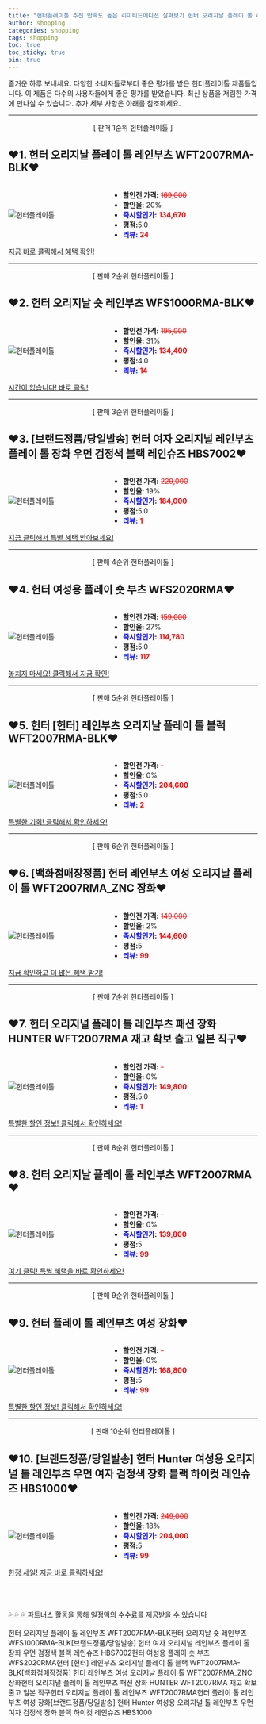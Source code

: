 ```yaml
---
title: "헌터플레이톨 추천 만족도 높은 리미티드에디션 살펴보기 헌터 오리지날 플레이 톨 레인부츠"
author: shopping
categories: shopping
tags: shopping
toc: true
toc_sticky: true
pin: true
---
```

즐거운 하루 보내세요. 다양한 소비자들로부터 좋은 평가를 받은 헌터플레이톨 제품들입니다. 이 제품은 다수의 사용자들에게 좋은 평가를 받았습니다. 최신 상품을 저렴한 가격에 만나실 수 있습니다. 추가 세부 사항은 아래를 참조하세요.

---
<p class="toplist" style="margin: 0 auto; display: block; width: fit-content;">[ 판매 1순위 헌터플레이톨 ]</p>

<h2><strong>❤️1. 헌터 오리지날 플레이 톨 레인부츠 WFT2007RMA-BLK❤️</strong></h2>

<div style="display: flex; align-items: center;">
    <div style="flex: 0.4;">
        <img src="https://thumbnail9.coupangcdn.com/thumbnails/remote/230x230ex/image/retail/images/2024/02/06/15/7/5a2e1570-5d23-4ce2-86be-a7ca508378b9.jpg" alt="헌터플레이톨" style="max-width: 100%;">
    </div>
    <div style="flex: 0.6; margin-left: 10px;">
        <ul>
            <li><strong>할인전 가격:</strong> <del style="color: red;">169,000</del></li>
            <li><strong>할인율:</strong> 20%</li>
            <li><span style='color:blue'><strong>즉시할인가:</strong></span> <span style='color:red'><strong>134,670</strong></span></li>
            <li><strong>평점:</strong>5.0</li>
            <li><span style='color:blue'><strong>리뷰:</strong></span> <span style='color:red'><strong>24</strong></span></li>
        </ul>
    </div>
</div>
<div class="center">
    <a href="https://selin100587001.github.io?lptag=AF9450613&subid=githubio&pageKey=7581881517&traceid=V0-153&itemId=20016015326&vendorItemId=88608793415" class="myButton">
        지금 바로 클릭해서 혜택 확인!
    </a>
</div>


---
<p class="toplist" style="margin: 0 auto; display: block; width: fit-content;">[ 판매 2순위 헌터플레이톨 ]</p>

<h2><strong>❤️2. 헌터 오리지날 숏 레인부츠 WFS1000RMA-BLK❤️</strong></h2>

<div style="display: flex; align-items: center;">
    <div style="flex: 0.4;">
        <img src="https://thumbnail9.coupangcdn.com/thumbnails/remote/230x230ex/image/retail/images/2024/02/06/15/4/531f9182-9e74-4d6b-b649-e0ae4cf30eaa.jpg" alt="헌터플레이톨" style="max-width: 100%;">
    </div>
    <div style="flex: 0.6; margin-left: 10px;">
        <ul>
            <li><strong>할인전 가격:</strong> <del style="color: red;">195,000</del></li>
            <li><strong>할인율:</strong> 31%</li>
            <li><span style='color:blue'><strong>즉시할인가:</strong></span> <span style='color:red'><strong>134,400</strong></span></li>
            <li><strong>평점:</strong>4.0</li>
            <li><span style='color:blue'><strong>리뷰:</strong></span> <span style='color:red'><strong>14</strong></span></li>
        </ul>
    </div>
</div>
<div class="center">
    <a href="https://selin100587001.github.io?lptag=AF9450613&subid=githubio&pageKey=7835399856&traceid=V0-153&itemId=21317166895&vendorItemId=88608795171" class="myButton">
        시간이 없습니다! 바로 클릭!
    </a>
</div>


---
<p class="toplist" style="margin: 0 auto; display: block; width: fit-content;">[ 판매 3순위 헌터플레이톨 ]</p>

<h2><strong>❤️3. [브랜드정품/당일발송] 헌터 여자 오리지널 레인부츠 플레이 톨 장화 우먼 검정색 블랙 레인슈즈 HBS7002❤️</strong></h2>

<div style="display: flex; align-items: center;">
    <div style="flex: 0.4;">
        <img src="https://thumbnail7.coupangcdn.com/thumbnails/remote/230x230ex/image/vendor_inventory/eb8a/da85fe97f82c0b409e63eae0181d72297f7867e65a7ddb8a79d53af4e823.png" alt="헌터플레이톨" style="max-width: 100%;">
    </div>
    <div style="flex: 0.6; margin-left: 10px;">
        <ul>
            <li><strong>할인전 가격:</strong> <del style="color: red;">229,000</del></li>
            <li><strong>할인율:</strong> 19%</li>
            <li><span style='color:blue'><strong>즉시할인가:</strong></span> <span style='color:red'><strong>184,000</strong></span></li>
            <li><strong>평점:</strong>5.0</li>
            <li><span style='color:blue'><strong>리뷰:</strong></span> <span style='color:red'><strong>1</strong></span></li>
        </ul>
    </div>
</div>
<div class="center">
    <a href="https://selin100587001.github.io?lptag=AF9450613&subid=githubio&pageKey=8188396786&traceid=V0-153&itemId=23423723906&vendorItemId=90450955104" class="myButton">
        지금 클릭해서 특별 혜택 받아보세요!
    </a>
</div>


---
<p class="toplist" style="margin: 0 auto; display: block; width: fit-content;">[ 판매 4순위 헌터플레이톨 ]</p>

<h2><strong>❤️4. 헌터 여성용 플레이 숏 부츠 WFS2020RMA❤️</strong></h2>

<div style="display: flex; align-items: center;">
    <div style="flex: 0.4;">
        <img src="https://thumbnail10.coupangcdn.com/thumbnails/remote/230x230ex/image/vendor_inventory/2af7/c6dd59b585dac6a65ef9f3dfb1405e2f9bce6896f86c0b841f425d4304d6.jpg" alt="헌터플레이톨" style="max-width: 100%;">
    </div>
    <div style="flex: 0.6; margin-left: 10px;">
        <ul>
            <li><strong>할인전 가격:</strong> <del style="color: red;">159,000</del></li>
            <li><strong>할인율:</strong> 27%</li>
            <li><span style='color:blue'><strong>즉시할인가:</strong></span> <span style='color:red'><strong>114,780</strong></span></li>
            <li><strong>평점:</strong>5.0</li>
            <li><span style='color:blue'><strong>리뷰:</strong></span> <span style='color:red'><strong>117</strong></span></li>
        </ul>
    </div>
</div>
<div class="center">
    <a href="https://selin100587001.github.io?lptag=AF9450613&subid=githubio&pageKey=6617304231&traceid=V0-153&itemId=15028999039&vendorItemId=89709009668" class="myButton">
        놓치지 마세요! 클릭해서 지금 확인!
    </a>
</div>


---
<p class="toplist" style="margin: 0 auto; display: block; width: fit-content;">[ 판매 5순위 헌터플레이톨 ]</p>

<h2><strong>❤️5. 헌터 [헌터] 레인부츠 오리지날 플레이 톨 블랙 WFT2007RMA-BLK❤️</strong></h2>

<div style="display: flex; align-items: center;">
    <div style="flex: 0.4;">
        <img src="https://thumbnail10.coupangcdn.com/thumbnails/remote/230x230ex/image/vendor_inventory/2f7b/c078d50dbd348a6ea93200bb0b9acdaff8eb5d48b3bf17b8507140d989f3.jpg" alt="헌터플레이톨" style="max-width: 100%;">
    </div>
    <div style="flex: 0.6; margin-left: 10px;">
        <ul>
            <li><strong>할인전 가격:</strong> <del style="color: red;">-</del></li>
            <li><strong>할인율:</strong> 0%</li>
            <li><span style='color:blue'><strong>즉시할인가:</strong></span> <span style='color:red'><strong>204,600</strong></span></li>
            <li><strong>평점:</strong>5.0</li>
            <li><span style='color:blue'><strong>리뷰:</strong></span> <span style='color:red'><strong>2</strong></span></li>
        </ul>
    </div>
</div>
<div class="center">
    <a href="https://selin100587001.github.io?lptag=AF9450613&subid=githubio&pageKey=7968514829&traceid=V0-153&itemId=22058542475&vendorItemId=90655448893" class="myButton">
        특별한 기회! 클릭해서 확인하세요!
    </a>
</div>


---
<p class="toplist" style="margin: 0 auto; display: block; width: fit-content;">[ 판매 6순위 헌터플레이톨 ]</p>

<h2><strong>❤️6. [백화점매장정품] 헌터 레인부츠 여성 오리지날 플레이 톨 WFT2007RMA_ZNC 장화❤️</strong></h2>

<div style="display: flex; align-items: center;">
    <div style="flex: 0.4;">
        <img src="https://thumbnail7.coupangcdn.com/thumbnails/remote/230x230ex/image/vendor_inventory/883c/deb4ddaefbb0b48a97bb787f824730bdf9147d7f559f7a90646493589bc2.jpg" alt="헌터플레이톨" style="max-width: 100%;">
    </div>
    <div style="flex: 0.6; margin-left: 10px;">
        <ul>
            <li><strong>할인전 가격:</strong> <del style="color: red;">149,000</del></li>
            <li><strong>할인율:</strong> 2%</li>
            <li><span style='color:blue'><strong>즉시할인가:</strong></span> <span style='color:red'><strong>144,600</strong></span></li>
            <li><strong>평점:</strong>5</li>
            <li><span style='color:blue'><strong>리뷰:</strong></span> <span style='color:red'><strong>99</strong></span></li>
        </ul>
    </div>
</div>
<div class="center">
    <a href="https://selin100587001.github.io?lptag=AF9450613&subid=githubio&pageKey=7932108492&traceid=V0-153&itemId=21820735167&vendorItemId=89566970801" class="myButton">
        지금 확인하고 더 많은 혜택 받기!
    </a>
</div>


---
<p class="toplist" style="margin: 0 auto; display: block; width: fit-content;">[ 판매 7순위 헌터플레이톨 ]</p>

<h2><strong>❤️7. 헌터 오리지널 플레이 톨 레인부츠 패션 장화 HUNTER WFT2007RMA 재고 확보 출고 일본 직구❤️</strong></h2>

<div style="display: flex; align-items: center;">
    <div style="flex: 0.4;">
        <img src="https://thumbnail7.coupangcdn.com/thumbnails/remote/230x230ex/image/vendor_inventory/8ec6/4593f77700df535afc7cc7c283b87429de46b4963ec99e9344c4bb4b9613.png" alt="헌터플레이톨" style="max-width: 100%;">
    </div>
    <div style="flex: 0.6; margin-left: 10px;">
        <ul>
            <li><strong>할인전 가격:</strong> <del style="color: red;">-</del></li>
            <li><strong>할인율:</strong> 0%</li>
            <li><span style='color:blue'><strong>즉시할인가:</strong></span> <span style='color:red'><strong>149,800</strong></span></li>
            <li><strong>평점:</strong>5.0</li>
            <li><span style='color:blue'><strong>리뷰:</strong></span> <span style='color:red'><strong>1</strong></span></li>
        </ul>
    </div>
</div>
<div class="center">
    <a href="https://selin100587001.github.io?lptag=AF9450613&subid=githubio&pageKey=8164113243&traceid=V0-153&itemId=23287871491&vendorItemId=89566223334" class="myButton">
        특별한 할인 정보! 클릭해서 확인하세요!
    </a>
</div>


---
<p class="toplist" style="margin: 0 auto; display: block; width: fit-content;">[ 판매 8순위 헌터플레이톨 ]</p>

<h2><strong>❤️8. 헌터 오리지날 플레이 톨 레인부츠 WFT2007RMA❤️</strong></h2>

<div style="display: flex; align-items: center;">
    <div style="flex: 0.4;">
        <img src="https://thumbnail9.coupangcdn.com/thumbnails/remote/230x230ex/image/vendor_inventory/d73d/5e6026d7608d2cfc6db09b54d49173bdc7ccb8896994ecd19a20a91b171c.jpg" alt="헌터플레이톨" style="max-width: 100%;">
    </div>
    <div style="flex: 0.6; margin-left: 10px;">
        <ul>
            <li><strong>할인전 가격:</strong> <del style="color: red;">-</del></li>
            <li><strong>할인율:</strong> 0%</li>
            <li><span style='color:blue'><strong>즉시할인가:</strong></span> <span style='color:red'><strong>139,800</strong></span></li>
            <li><strong>평점:</strong>5</li>
            <li><span style='color:blue'><strong>리뷰:</strong></span> <span style='color:red'><strong>99</strong></span></li>
        </ul>
    </div>
</div>
<div class="center">
    <a href="https://selin100587001.github.io?lptag=AF9450613&subid=githubio&pageKey=8191193264&traceid=V0-153&itemId=23441012487&vendorItemId=90467815925" class="myButton">
        여기 클릭! 특별 혜택을 바로 확인하세요!
    </a>
</div>


---
<p class="toplist" style="margin: 0 auto; display: block; width: fit-content;">[ 판매 9순위 헌터플레이톨 ]</p>

<h2><strong>❤️9. 헌터 플레이 톨 레인부츠 여성 장화❤️</strong></h2>

<div style="display: flex; align-items: center;">
    <div style="flex: 0.4;">
        <img src="https://thumbnail9.coupangcdn.com/thumbnails/remote/230x230ex/image/vendor_inventory/0080/ee4454a33aadafc6fb0152d82df4ef1a4840f93a95e8eb47ac73cdcece77.jpg" alt="헌터플레이톨" style="max-width: 100%;">
    </div>
    <div style="flex: 0.6; margin-left: 10px;">
        <ul>
            <li><strong>할인전 가격:</strong> <del style="color: red;">-</del></li>
            <li><strong>할인율:</strong> 0%</li>
            <li><span style='color:blue'><strong>즉시할인가:</strong></span> <span style='color:red'><strong>168,800</strong></span></li>
            <li><strong>평점:</strong>5</li>
            <li><span style='color:blue'><strong>리뷰:</strong></span> <span style='color:red'><strong>99</strong></span></li>
        </ul>
    </div>
</div>
<div class="center">
    <a href="https://selin100587001.github.io?lptag=AF9450613&subid=githubio&pageKey=8188518260&traceid=V0-153&itemId=23424244542&vendorItemId=90451257276" class="myButton">
        특별한 할인 정보! 클릭해서 확인하세요!
    </a>
</div>


---
<p class="toplist" style="margin: 0 auto; display: block; width: fit-content;">[ 판매 10순위 헌터플레이톨 ]</p>

<h2><strong>❤️10. [브랜드정품/당일발송] 헌터 Hunter 여성용 오리지널 톨 레인부츠 우먼 여자 검정색 장화 블랙 하이컷 레인슈즈 HBS1000❤️</strong></h2>

<div style="display: flex; align-items: center;">
    <div style="flex: 0.4;">
        <img src="https://thumbnail7.coupangcdn.com/thumbnails/remote/230x230ex/image/vendor_inventory/18d6/6fa416554c4f9c3b606d1d09e0bb3c56da336e74faa4a4c10d633db43e2c.png" alt="헌터플레이톨" style="max-width: 100%;">
    </div>
    <div style="flex: 0.6; margin-left: 10px;">
        <ul>
            <li><strong>할인전 가격:</strong> <del style="color: red;">249,000</del></li>
            <li><strong>할인율:</strong> 18%</li>
            <li><span style='color:blue'><strong>즉시할인가:</strong></span> <span style='color:red'><strong>204,000</strong></span></li>
            <li><strong>평점:</strong>5</li>
            <li><span style='color:blue'><strong>리뷰:</strong></span> <span style='color:red'><strong>99</strong></span></li>
        </ul>
    </div>
</div>
<div class="center">
    <a href="https://selin100587001.github.io?lptag=AF9450613&subid=githubio&pageKey=7992036938&traceid=V0-153&itemId=22216367874&vendorItemId=89262344382" class="myButton">
        한정 세일! 지금 바로 클릭하세요!
    </a>
</div>

<br><br><br>[💦 💦 💦 파트너스 활동을 통해 일정액의 수수료를 제공받을 수 있습니다](https://link.coupang.com/a/bcpT2c)<br><br>헌터 오리지날 플레이 톨 레인부츠 WFT2007RMA-BLK헌터 오리지날 숏 레인부츠 WFS1000RMA-BLK[브랜드정품/당일발송] 헌터 여자 오리지널 레인부츠 플레이 톨 장화 우먼 검정색 블랙 레인슈즈 HBS7002헌터 여성용 플레이 숏 부츠 WFS2020RMA헌터 [헌터] 레인부츠 오리지날 플레이 톨 블랙 WFT2007RMA-BLK[백화점매장정품] 헌터 레인부츠 여성 오리지날 플레이 톨 WFT2007RMA_ZNC 장화헌터 오리지널 플레이 톨 레인부츠 패션 장화 HUNTER WFT2007RMA 재고 확보 출고 일본 직구헌터 오리지날 플레이 톨 레인부츠 WFT2007RMA헌터 플레이 톨 레인부츠 여성 장화[브랜드정품/당일발송] 헌터 Hunter 여성용 오리지널 톨 레인부츠 우먼 여자 검정색 장화 블랙 하이컷 레인슈즈 HBS1000